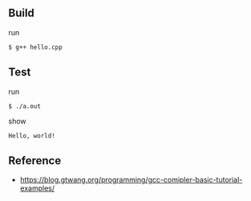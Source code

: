 

## Build

run

``` sh
$ g++ hello.cpp
```

## Test

run

``` sh
$ ./a.out
```

show

```
Hello, world!
```


## Reference

* https://blog.gtwang.org/programming/gcc-comipler-basic-tutorial-examples/
